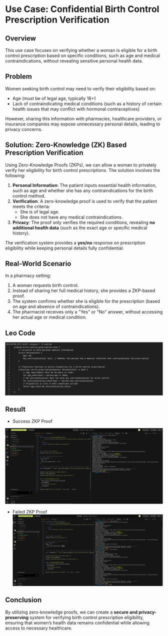 # Use Case: Confidential Birth Control Prescription Verification

## Overview

This use case focuses on verifying whether a woman is eligible for a birth control prescription based on specific conditions, such as age and medical contraindications, without revealing sensitive personal health data.

## Problem

Women seeking birth control may need to verify their eligibility based on:

- Age (must be of legal age, typically 18+)
- Lack of contraindicating medical conditions (such as a history of certain health issues that may conflict with hormonal contraceptives)

However, sharing this information with pharmacies, healthcare providers, or insurance companies may expose unnecessary personal details, leading to privacy concerns.

## Solution: Zero-Knowledge (ZK) Based Prescription Verification

Using Zero-Knowledge Proofs (ZKPs), we can allow a woman to privately verify her eligibility for birth control prescriptions. The solution involves the following:

1. **Personal Information**: The patient inputs essential health information, such as age and whether she has any contraindications for the birth control method.
2. **Verification**: A zero-knowledge proof is used to verify that the patient meets the criteria:
   - She is of legal age.
   - She does not have any medical contraindications.
3. **Privacy**: The proof only verifies the required conditions, revealing **no additional health data** (such as the exact age or specific medical history).

The verification system provides a **yes/no** response on prescription eligibility while keeping personal details fully confidential.

## Real-World Scenario

In a pharmacy setting:

1. A woman requests birth control.
2. Instead of sharing her full medical history, she provides a ZKP-based proof.
3. The system confirms whether she is eligible for the prescription (based on age and absence of contraindications).
4. The pharmacist receives only a "Yes" or "No" answer, without accessing her actual age or medical condition.

## Leo Code

![code](./solution/code.png)

## Result

- Success ZKP Proof

![success_image](./solution/success_result.png)

- Failed ZKP Proof
  ![failure_image](./solution/failure_result.png)

## Conclusion

By utilizing zero-knowledge proofs, we can create a **secure and privacy-preserving** system for verifying birth control prescription eligibility, ensuring that women’s health data remains confidential while allowing access to necessary healthcare.
